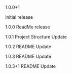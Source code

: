 1.0.0+1

Initial release


1.0.0
ReadMe release

1.0.1
Project Structure Update

1.0.2
README Update

1.0.3
README Update

1.0.3+1
README Update